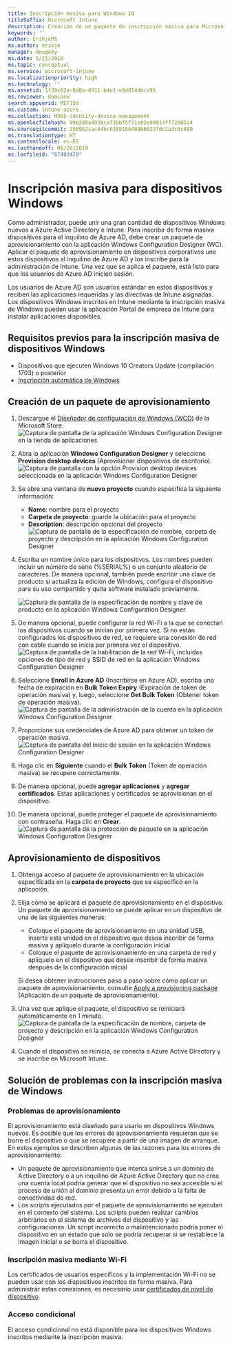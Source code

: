 ```yaml
---
title: Inscripción masiva para Windows 10
titleSuffix: Microsoft Intune
description: Creación de un paquete de inscripción masiva para Microsoft Intune
keywords: ''
author: ErikjeMS
ms.author: erikje
manager: dougeby
ms.date: 5/21/2018
ms.topic: conceptual
ms.service: microsoft-intune
ms.localizationpriority: high
ms.technology: ''
ms.assetid: 1f39c02a-8d8a-4911-b4e1-e8d014dbce95
ms.reviewer: damionw
search.appverid: MET150
ms.custom: intune-azure
ms.collection: M365-identity-device-management
ms.openlocfilehash: 996380a4938ca73bbf5f71c82e99814f772001a4
ms.sourcegitcommit: 256952cac44bc6289156489b6622fdc1a3c9c889
ms.translationtype: HT
ms.contentlocale: es-ES
ms.lasthandoff: 06/26/2019
ms.locfileid: "67403420"
---
```

# <a name="bulk-enrollment-for-windows-devices"></a>Inscripción masiva para dispositivos Windows

Como administrador, puede unir una gran cantidad de dispositivos Windows nuevos a Azure Active Directory e Intune. Para inscribir de forma masiva dispositivos para el inquilino de Azure AD, debe crear un paquete de aprovisionamiento con la aplicación Windows Configuration Designer (WC). Aplicar el paquete de aprovisionamiento en dispositivos corporativos une estos dispositivos al inquilino de Azure AD y los inscribe para la administración de Intune. Una vez que se aplica el paquete, está listo para que los usuarios de Azure AD inicien sesión.

Los usuarios de Azure AD son usuarios estándar en estos dispositivos y reciben las aplicaciones requeridas y las directivas de Intune asignadas. Los dispositivos Windows inscritos en Intune mediante la inscripción masiva de Windows pueden usar la aplicación Portal de empresa de Intune para instalar aplicaciones disponibles. 

## <a name="prerequisites-for-windows-devices-bulk-enrollment"></a>Requisitos previos para la inscripción masiva de dispositivos Windows

- Dispositivos que ejecuten Windows 10 Creators Update (compilación 1703) o posterior
- [Inscripción automática de Windows](windows-enroll.md#enable-windows-10-automatic-enrollment)

## <a name="create-a-provisioning-package"></a>Creación de un paquete de aprovisionamiento

1. Descargue el [Diseñador de configuración de Windows (WCD)](https://www.microsoft.com/store/apps/9nblggh4tx22) de la Microsoft Store.
   ![Captura de pantalla de la aplicación Windows Configuration Designer en la tienda de aplicaciones](media/bulk-enroll-store.png)

2. Abra la aplicación **Windows Configuration Designer** y seleccione **Provision desktop devices** (Aprovisionar dispositivos de escritorio).
   ![Captura de pantalla con la opción Provision desktop devices seleccionada en la aplicación Windows Configuration Designer](media/bulk-enroll-select.png)

3. Se abre una ventana de **nuevo proyecto** cuando especifica la siguiente información:
   - **Name**: nombre para el proyecto
   - **Carpeta de proyecto**: guarde la ubicación para el proyecto
   - **Description**: descripción opcional del proyecto ![Captura de pantalla de la especificación de nombre, carpeta de proyecto y descripción en la aplicación Windows Configuration Designer](media/bulk-enroll-name.png)

4. Escriba un nombre único para los dispositivos. Los nombres pueden incluir un número de serie (%SERIAL%) o un conjunto aleatorio de caracteres. De manera opcional, también puede escribir una clave de producto si actualiza la edición de Windows, configura el dispositivo para su uso compartido y quita software instalado previamente.
   
   ![Captura de pantalla de la especificación de nombre y clave de producto en la aplicación Windows Configuration Designer](media/bulk-enroll-device.png)

5. De manera opcional, puede configurar la red Wi-Fi a la que se conectan los dispositivos cuando se inician por primera vez.  Si no están configurados los dispositivos de red, se requiere una conexión de red con cable cuando se inicia por primera vez el dispositivo.
   ![Captura de pantalla de la habilitación de la red Wi-Fi, incluidas opciones de tipo de red y SSID de red en la aplicación Windows Configuration Designer](media/bulk-enroll-network.png)

6. Seleccione **Enroll in Azure AD** (Inscribirse en Azure AD), escriba una fecha de expiración en **Bulk Token Expiry** (Expiración de token de operación masiva) y, luego, seleccione **Get Bulk Token** (Obtener token de operación masiva).
   ![Captura de pantalla de la administración de la cuenta en la aplicación Windows Configuration Designer](media/bulk-enroll-account.png)

7. Proporcione sus credenciales de Azure AD para obtener un token de operación masiva.
   ![Captura de pantalla del inicio de sesión en la aplicación Windows Configuration Designer](media/bulk-enroll-cred.png)

8. Haga clic en **Siguiente** cuando el **Bulk Token** (Token de operación masiva) se recupere correctamente.

9. De manera opcional, puede **agregar aplicaciones** y **agregar certificados**. Estas aplicaciones y certificados se aprovisionan en el dispositivo.

10. De manera opcional, puede proteger el paquete de aprovisionamiento con contraseña.  Haga clic en **Crear**.
    ![Captura de pantalla de la protección de paquete en la aplicación Windows Configuration Designer](media/bulk-enroll-create.png)

## <a name="provision-devices"></a>Aprovisionamiento de dispositivos

1. Obtenga acceso al paquete de aprovisionamiento en la ubicación especificada en la **carpeta de proyecto** que se especificó en la aplicación.

2. Elija cómo se aplicará el paquete de aprovisionamiento en el dispositivo.  Un paquete de aprovisionamiento se puede aplicar en un dispositivo de una de las siguientes maneras:
   - Coloque el paquete de aprovisionamiento en una unidad USB, inserte esta unidad en el dispositivo que desea inscribir de forma masiva y aplíquelo durante la configuración inicial
   - Coloque el paquete de aprovisionamiento en una carpeta de red y aplíquelo en el dispositivo que desee inscribir de forma masiva después de la configuración inicial

   Si desea obtener instrucciones paso a paso sobre cómo aplicar un paquete de aprovisionamiento, consulte [Apply a provisioning package](https://technet.microsoft.com/itpro/windows/configure/provisioning-apply-package) (Aplicación de un paquete de aprovisionamiento).

3. Una vez que aplique el paquete, el dispositivo se reiniciará automáticamente en 1 minuto.
   ![Captura de pantalla de la especificación de nombre, carpeta de proyecto y descripción en la aplicación Windows Configuration Designer](media/bulk-enroll-add.png)

4. Cuando el dispositivo se reinicia, se conecta a Azure Active Directory y se inscribe en Microsoft Intune.

## <a name="troubleshooting-windows-bulk-enrollment"></a>Solución de problemas con la inscripción masiva de Windows

### <a name="provisioning-issues"></a>Problemas de aprovisionamiento
El aprovisionamiento está diseñado para usarlo en dispositivos Windows nuevos. Es posible que los errores de aprovisionamiento requieran que se borre el dispositivo o que se recupere a partir de una imagen de arranque. En estos ejemplos se describen algunas de las razones para los errores de aprovisionamiento:

- Un paquete de aprovisionamiento que intenta unirse a un dominio de Active Directory o a un inquilino de Azure Active Directory que no crea una cuenta local podría generar que el dispositivo no sea accesible si el proceso de unión al dominio presenta un error debido a la falta de conectividad de red.
- Los scripts ejecutados por el paquete de aprovisionamiento se ejecutan en el contexto del sistema. Los scripts pueden realizar cambios arbitrarios en el sistema de archivos del dispositivo y las configuraciones. Un script incorrecto o malintencionado podría poner el dispositivo en un estado que solo se podría recuperar si se restablece la imagen inicial o se borra el dispositivo.

### <a name="bulk-enrollment-with-wi-fi"></a>Inscripción masiva mediante Wi-Fi 

Los certificados de usuarios específicos y la implementación Wi-Fi no se pueden usar con los dispositivos inscritos de forma masiva. Para administrar estas conexiones, es necesario usar [certificados de nivel de dispositivo](certificates-configure.md). 

### <a name="conditional-access"></a>Acceso condicional
El acceso condicional no está disponible para los dispositivos Windows inscritos mediante la inscripción masiva.
